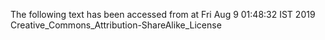 The following text has been accessed from at Fri Aug 9 01:48:32 IST 2019
Creative_Commons_Attribution-ShareAlike_License

